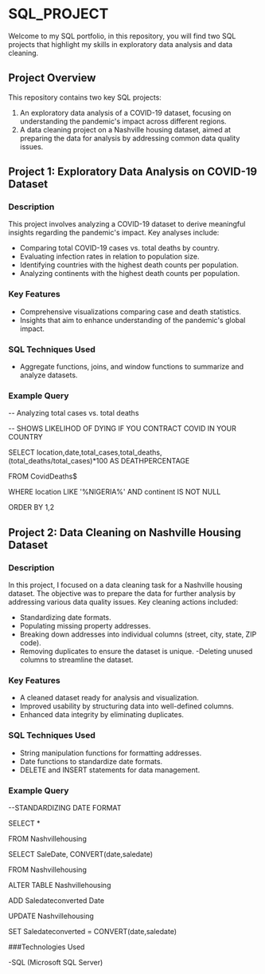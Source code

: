 # SQL_PROJECT

Welcome to my SQL portfolio, in this repository, you will find two SQL projects that highlight my skills in exploratory data analysis and data cleaning.    

## Project Overview  
This repository contains two key SQL projects:  

1. An exploratory data analysis of a COVID-19 dataset, focusing on understanding the pandemic's impact across different regions.  
2. A data cleaning project on a Nashville housing dataset, aimed at preparing the data for analysis by addressing common data quality issues.  

## Project 1: Exploratory Data Analysis on COVID-19 Dataset  
### Description  
This project involves analyzing a COVID-19 dataset to derive meaningful insights regarding the pandemic's impact. Key analyses include:  
- Comparing total COVID-19 cases vs. total deaths by country.  
- Evaluating infection rates in relation to population size.  
- Identifying countries with the highest death counts per population.  
- Analyzing continents with the highest death counts per population.  

### Key Features  
- Comprehensive visualizations comparing case and death statistics.    
- Insights that aim to enhance understanding of the pandemic's global impact.  

### SQL Techniques Used  
- Aggregate functions, joins, and window functions to summarize and analyze datasets.  

### Example Query  

-- Analyzing total cases vs. total deaths 

-- SHOWS LIKELIHOD OF DYING IF YOU CONTRACT COVID IN YOUR COUNTRY

SELECT location,date,total_cases,total_deaths,(total_deaths/total_cases)*100 AS DEATHPERCENTAGE

FROM CovidDeaths$

WHERE location LIKE '%NIGERIA%' AND  continent IS NOT NULL

ORDER BY 1,2

## Project 2: Data Cleaning on Nashville Housing Dataset
### Description
In this project, I focused on a data cleaning task for a Nashville housing dataset. The objective was to prepare the data for further analysis by addressing various data quality issues. Key cleaning actions included:

- Standardizing date formats.
- Populating missing property addresses.
- Breaking down addresses into individual columns (street, city, state, ZIP code).
- Removing duplicates to ensure the dataset is unique.
 -Deleting unused columns to streamline the dataset.

### Key Features

- A cleaned dataset ready for analysis and visualization.
- Improved usability by structuring data into well-defined columns.
- Enhanced data integrity by eliminating duplicates.

### SQL Techniques Used

- String manipulation functions for formatting addresses.
- Date functions to standardize date formats.
- DELETE and INSERT statements for data management.
  
### Example Query 

--STANDARDIZING DATE FORMAT

SELECT *
 
 FROM Nashvillehousing

SELECT SaleDate, CONVERT(date,saledate)
 
 FROM Nashvillehousing

ALTER TABLE Nashvillehousing
 
 ADD Saledateconverted Date

UPDATE Nashvillehousing
 
 SET Saledateconverted = CONVERT(date,saledate)

###Technologies Used

-SQL (Microsoft SQL Server)

